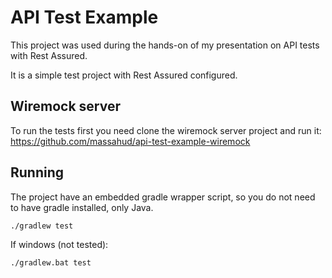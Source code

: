 API Test Example
================

This project was used during the hands-on of my presentation on API tests with Rest Assured.

It is a simple test project with Rest Assured configured.

## Wiremock server
To run the tests first you need clone the wiremock server project and run it: https://github.com/massahud/api-test-example-wiremock

## Running
The project have an embedded gradle wrapper script, so you do not need to have gradle installed, 
only Java.

```bash
./gradlew test
```
If windows (not tested): 
```sh
./gradlew.bat test
```
